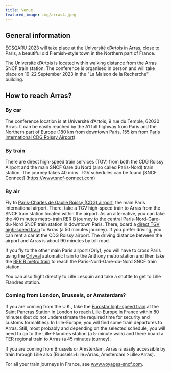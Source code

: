 ```yaml
---
title: Venue
featured_image: img/arras4.jpeg
---
```


## General information

ECSQARU 2023 will take place at the [Université d’Artois](https://www.univ-artois.fr/) in [Arras](https://www.arraspaysdartois.com/en/), close to Paris, a beautiful old Flemish-style town in the Northern part of France.

The Université d’Artois is located within walking distance from the Arras SNCF train station. The conference is organised in person and will take place on 19-22 September 2023 in the "La Maison de la Recherche" building.  

<html>
    <object type="application/pdf" name="PDF" id="PDF" width="100%" height="625px" data="https://www.univ-artois.fr/sites/default/files/2019-09/universitedartois-planducampusarras-septembre2018-web.pdf">
    </object>
</html>


## How to reach Arras?

### By car

The conference location is at Université d’Artois, 9 rue du Temple, 62030 Arras. It can be easily reached by the A1 toll highway from Paris and the Northern part of Europe (180 km from downtown Paris, 155 km from [Paris International CDG Roissy Airport](https://www.parisaeroport.fr/)).

### By train

There are direct high-speed train services (TGV) from both the CDG Roissy Airport and the main SNCF Gare du Nord (also called Paris-Nord) train station. The journey takes 40 mins. TGV schedules can be found [SNCF Connect] (https://www.sncf-connect.com)

### By air

Fly to [Paris-Charles de Gaulle Roissy (CDG) airport](https://www.parisaeroport.fr/), the main Paris international airport. There, take a TGV high-speed train to Arras from the SNCF train station located within the airport. As an alternative, you can take the 40 minutes metro-train RER B journey to the central Paris-Nord-Gare-du-Nord SNCF train station in downtown Paris. There, board a [direct TGV high-speed train](https://en.voyages-sncf.com/en/?rfrr=Homepage_footer_United%20Kingdom) to Arras (a 50 minutes journey). If you prefer driving, you can rent a car at the CDG Roissy airport. The driving distance between the airport and Arras is about 90 minutes by toll road.

If you fly to the other main Paris airport (Orly), you will have to cross Paris using the [Orlyval](https://www.orlyval.com/) automatic train to the Anthony metro station and then take the [RER B metro train](https://www.ratp.fr/en/ratp/c_21879/visiting-paris/) to reach the Paris-Nord-Gare-du-Nord SNCF train station.

You can also flight directly to Lille Lesquin and take a shuttle to get to Lille Flandres station.

### Coming from London, Brussels, or Amsterdam?

If you are coming from the U.K., take the [Eurostar high-speed train](https://www.eurostar.com/) at the Saint Pancras Station in London to reach Lille-Europe in France within 80 minutes (but do not underestimate the required time for security and customs formalities). In Lille-Europe, you will find some train departures to Arras. Still, most probably and depending on the selected schedule, you will need to go to the Lille-Flandres station (a 5-minute walk) and there board a TER regional train to Arras (a 45 minutes journey).

If you are coming from Brussels or Amsterdam, Arras is easily accessible by train through Lille also (Brussels>Lille>Arras, Amsterdam >Lille>Arras).

For all your train journeys in France, see www.voyages-sncf.com.
